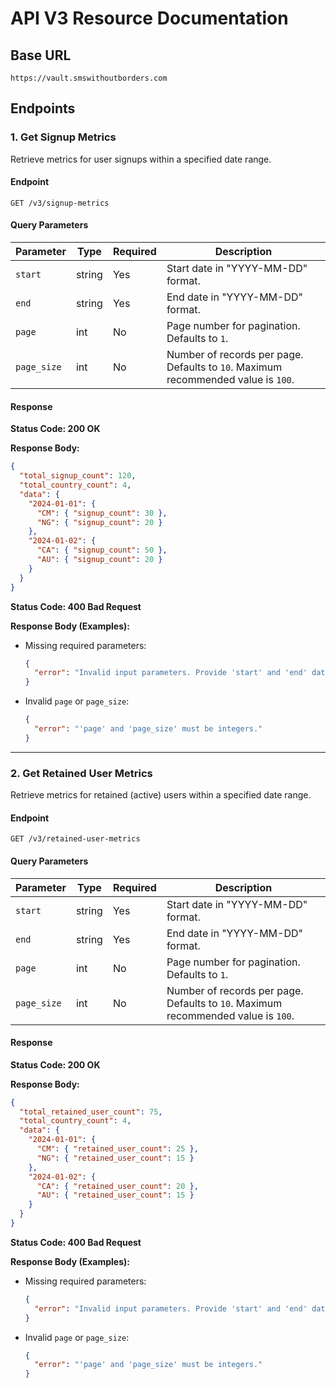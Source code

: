 # API V3 Resource Documentation

## **Base URL**

```
https://vault.smswithoutborders.com
```

## **Endpoints**

### **1. Get Signup Metrics**

Retrieve metrics for user signups within a specified date range.

#### **Endpoint**

```
GET /v3/signup-metrics
```

#### **Query Parameters**

| Parameter   | Type   | Required | Description                                                                       |
| ----------- | ------ | -------- | --------------------------------------------------------------------------------- |
| `start`     | string | Yes      | Start date in "YYYY-MM-DD" format.                                                |
| `end`       | string | Yes      | End date in "YYYY-MM-DD" format.                                                  |
| `page`      | int    | No       | Page number for pagination. Defaults to `1`.                                      |
| `page_size` | int    | No       | Number of records per page. Defaults to `10`. Maximum recommended value is `100`. |

#### **Response**

**Status Code: 200 OK**

**Response Body:**

```json
{
  "total_signup_count": 120,
  "total_country_count": 4,
  "data": {
    "2024-01-01": {
      "CM": { "signup_count": 30 },
      "NG": { "signup_count": 20 }
    },
    "2024-01-02": {
      "CA": { "signup_count": 50 },
      "AU": { "signup_count": 20 }
    }
  }
}
```

**Status Code: 400 Bad Request**

**Response Body (Examples):**

- Missing required parameters:
  ```json
  {
    "error": "Invalid input parameters. Provide 'start' and 'end' dates."
  }
  ```
- Invalid `page` or `page_size`:
  ```json
  {
    "error": "'page' and 'page_size' must be integers."
  }
  ```

---

### **2. Get Retained User Metrics**

Retrieve metrics for retained (active) users within a specified date range.

#### **Endpoint**

```
GET /v3/retained-user-metrics
```

#### **Query Parameters**

| Parameter   | Type   | Required | Description                                                                       |
| ----------- | ------ | -------- | --------------------------------------------------------------------------------- |
| `start`     | string | Yes      | Start date in "YYYY-MM-DD" format.                                                |
| `end`       | string | Yes      | End date in "YYYY-MM-DD" format.                                                  |
| `page`      | int    | No       | Page number for pagination. Defaults to `1`.                                      |
| `page_size` | int    | No       | Number of records per page. Defaults to `10`. Maximum recommended value is `100`. |

#### **Response**

**Status Code: 200 OK**

**Response Body:**

```json
{
  "total_retained_user_count": 75,
  "total_country_count": 4,
  "data": {
    "2024-01-01": {
      "CM": { "retained_user_count": 25 },
      "NG": { "retained_user_count": 15 }
    },
    "2024-01-02": {
      "CA": { "retained_user_count": 20 },
      "AU": { "retained_user_count": 15 }
    }
  }
}
```

**Status Code: 400 Bad Request**

**Response Body (Examples):**

- Missing required parameters:
  ```json
  {
    "error": "Invalid input parameters. Provide 'start' and 'end' dates."
  }
  ```
- Invalid `page` or `page_size`:
  ```json
  {
    "error": "'page' and 'page_size' must be integers."
  }
  ```

